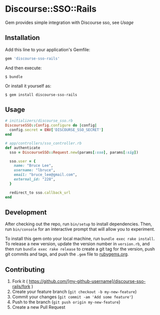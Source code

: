 # Discourse::SSO::Rails

Gem provides simple integration with Discourse sso, see _Usage_

## Installation

Add this line to your application's Gemfile:

```ruby
gem 'discourse-sso-rails'
```

And then execute:

    $ bundle

Or install it yourself as:

    $ gem install discourse-sso-rails

## Usage

```ruby
# initializers/discourse_sso.rb
DiscourseSSO::Config.configure do |config|
  config.secret = ENV['DISCOURSE_SSO_SECRET']
end

# app/controllers/sso_controller.rb
def authenticate
  sso = DiscourseSSO::Request.new(params[:sso], params[:sig])

  sso.user = {
    name: "Bruce Lee",
    username: "lbruce",
    email: "bruce_lee@gmail.com",
    external_id: "228",
  }

  redirect_to sso.callback_url
end
```

## Development

After checking out the repo, run `bin/setup` to install dependencies. Then, run `bin/console` for an interactive prompt that will allow you to experiment.

To install this gem onto your local machine, run `bundle exec rake install`. To release a new version, update the version number in `version.rb`, and then run `bundle exec rake release` to create a git tag for the version, push git commits and tags, and push the `.gem` file to [rubygems.org](https://rubygems.org).

## Contributing

1. Fork it ( https://github.com/[my-github-username]/discourse-sso-rails/fork )
2. Create your feature branch (`git checkout -b my-new-feature`)
3. Commit your changes (`git commit -am 'Add some feature'`)
4. Push to the branch (`git push origin my-new-feature`)
5. Create a new Pull Request
